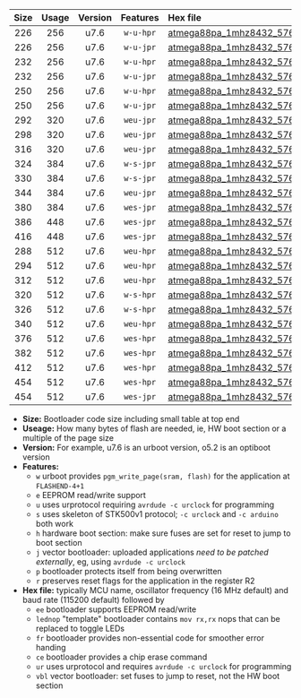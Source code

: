 |Size|Usage|Version|Features|Hex file|
|:-:|:-:|:-:|:-:|:--|
|226|256|u7.6|`w-u-hpr`|[atmega88pa_1mhz8432_57600bps_ur.hex](https://raw.githubusercontent.com/stefanrueger/urboot/main/atmega88pa_1mhz8432_57600bps_ur.hex)|
|226|256|u7.6|`w-u-jpr`|[atmega88pa_1mhz8432_57600bps_ur_vbl.hex](https://raw.githubusercontent.com/stefanrueger/urboot/main/atmega88pa_1mhz8432_57600bps_ur_vbl.hex)|
|232|256|u7.6|`w-u-hpr`|[atmega88pa_1mhz8432_57600bps_lednop_ur.hex](https://raw.githubusercontent.com/stefanrueger/urboot/main/atmega88pa_1mhz8432_57600bps_lednop_ur.hex)|
|232|256|u7.6|`w-u-jpr`|[atmega88pa_1mhz8432_57600bps_lednop_ur_vbl.hex](https://raw.githubusercontent.com/stefanrueger/urboot/main/atmega88pa_1mhz8432_57600bps_lednop_ur_vbl.hex)|
|250|256|u7.6|`w-u-hpr`|[atmega88pa_1mhz8432_57600bps_lednop_fr_ur.hex](https://raw.githubusercontent.com/stefanrueger/urboot/main/atmega88pa_1mhz8432_57600bps_lednop_fr_ur.hex)|
|250|256|u7.6|`w-u-jpr`|[atmega88pa_1mhz8432_57600bps_lednop_fr_ur_vbl.hex](https://raw.githubusercontent.com/stefanrueger/urboot/main/atmega88pa_1mhz8432_57600bps_lednop_fr_ur_vbl.hex)|
|292|320|u7.6|`weu-jpr`|[atmega88pa_1mhz8432_57600bps_ee_ur_vbl.hex](https://raw.githubusercontent.com/stefanrueger/urboot/main/atmega88pa_1mhz8432_57600bps_ee_ur_vbl.hex)|
|298|320|u7.6|`weu-jpr`|[atmega88pa_1mhz8432_57600bps_ee_lednop_ur_vbl.hex](https://raw.githubusercontent.com/stefanrueger/urboot/main/atmega88pa_1mhz8432_57600bps_ee_lednop_ur_vbl.hex)|
|316|320|u7.6|`weu-jpr`|[atmega88pa_1mhz8432_57600bps_ee_lednop_fr_ur_vbl.hex](https://raw.githubusercontent.com/stefanrueger/urboot/main/atmega88pa_1mhz8432_57600bps_ee_lednop_fr_ur_vbl.hex)|
|324|384|u7.6|`w-s-jpr`|[atmega88pa_1mhz8432_57600bps_vbl.hex](https://raw.githubusercontent.com/stefanrueger/urboot/main/atmega88pa_1mhz8432_57600bps_vbl.hex)|
|330|384|u7.6|`w-s-jpr`|[atmega88pa_1mhz8432_57600bps_lednop_vbl.hex](https://raw.githubusercontent.com/stefanrueger/urboot/main/atmega88pa_1mhz8432_57600bps_lednop_vbl.hex)|
|344|384|u7.6|`weu-jpr`|[atmega88pa_1mhz8432_57600bps_ee_lednop_fr_ce_ur_vbl.hex](https://raw.githubusercontent.com/stefanrueger/urboot/main/atmega88pa_1mhz8432_57600bps_ee_lednop_fr_ce_ur_vbl.hex)|
|380|384|u7.6|`wes-jpr`|[atmega88pa_1mhz8432_57600bps_ee_vbl.hex](https://raw.githubusercontent.com/stefanrueger/urboot/main/atmega88pa_1mhz8432_57600bps_ee_vbl.hex)|
|386|448|u7.6|`wes-jpr`|[atmega88pa_1mhz8432_57600bps_ee_lednop_vbl.hex](https://raw.githubusercontent.com/stefanrueger/urboot/main/atmega88pa_1mhz8432_57600bps_ee_lednop_vbl.hex)|
|416|448|u7.6|`wes-jpr`|[atmega88pa_1mhz8432_57600bps_ee_lednop_fr_vbl.hex](https://raw.githubusercontent.com/stefanrueger/urboot/main/atmega88pa_1mhz8432_57600bps_ee_lednop_fr_vbl.hex)|
|288|512|u7.6|`weu-hpr`|[atmega88pa_1mhz8432_57600bps_ee_ur.hex](https://raw.githubusercontent.com/stefanrueger/urboot/main/atmega88pa_1mhz8432_57600bps_ee_ur.hex)|
|294|512|u7.6|`weu-hpr`|[atmega88pa_1mhz8432_57600bps_ee_lednop_ur.hex](https://raw.githubusercontent.com/stefanrueger/urboot/main/atmega88pa_1mhz8432_57600bps_ee_lednop_ur.hex)|
|312|512|u7.6|`weu-hpr`|[atmega88pa_1mhz8432_57600bps_ee_lednop_fr_ur.hex](https://raw.githubusercontent.com/stefanrueger/urboot/main/atmega88pa_1mhz8432_57600bps_ee_lednop_fr_ur.hex)|
|320|512|u7.6|`w-s-hpr`|[atmega88pa_1mhz8432_57600bps.hex](https://raw.githubusercontent.com/stefanrueger/urboot/main/atmega88pa_1mhz8432_57600bps.hex)|
|326|512|u7.6|`w-s-hpr`|[atmega88pa_1mhz8432_57600bps_lednop.hex](https://raw.githubusercontent.com/stefanrueger/urboot/main/atmega88pa_1mhz8432_57600bps_lednop.hex)|
|340|512|u7.6|`weu-hpr`|[atmega88pa_1mhz8432_57600bps_ee_lednop_fr_ce_ur.hex](https://raw.githubusercontent.com/stefanrueger/urboot/main/atmega88pa_1mhz8432_57600bps_ee_lednop_fr_ce_ur.hex)|
|376|512|u7.6|`wes-hpr`|[atmega88pa_1mhz8432_57600bps_ee.hex](https://raw.githubusercontent.com/stefanrueger/urboot/main/atmega88pa_1mhz8432_57600bps_ee.hex)|
|382|512|u7.6|`wes-hpr`|[atmega88pa_1mhz8432_57600bps_ee_lednop.hex](https://raw.githubusercontent.com/stefanrueger/urboot/main/atmega88pa_1mhz8432_57600bps_ee_lednop.hex)|
|412|512|u7.6|`wes-hpr`|[atmega88pa_1mhz8432_57600bps_ee_lednop_fr.hex](https://raw.githubusercontent.com/stefanrueger/urboot/main/atmega88pa_1mhz8432_57600bps_ee_lednop_fr.hex)|
|454|512|u7.6|`wes-hpr`|[atmega88pa_1mhz8432_57600bps_ee_lednop_fr_ce.hex](https://raw.githubusercontent.com/stefanrueger/urboot/main/atmega88pa_1mhz8432_57600bps_ee_lednop_fr_ce.hex)|
|454|512|u7.6|`wes-jpr`|[atmega88pa_1mhz8432_57600bps_ee_lednop_fr_ce_vbl.hex](https://raw.githubusercontent.com/stefanrueger/urboot/main/atmega88pa_1mhz8432_57600bps_ee_lednop_fr_ce_vbl.hex)|

- **Size:** Bootloader code size including small table at top end
- **Useage:** How many bytes of flash are needed, ie, HW boot section or a multiple of the page size
- **Version:** For example, u7.6 is an urboot version, o5.2 is an optiboot version
- **Features:**
  + `w` urboot provides `pgm_write_page(sram, flash)` for the application at `FLASHEND-4+1`
  + `e` EEPROM read/write support
  + `u` uses urprotocol requiring `avrdude -c urclock` for programming
  + `s` uses skeleton of STK500v1 protocol; `-c urclock` and `-c arduino` both work
  + `h` hardware boot section: make sure fuses are set for reset to jump to boot section
  + `j` vector bootloader: uploaded applications *need to be patched externally*, eg, using `avrdude -c urclock`
  + `p` bootloader protects itself from being overwritten
  + `r` preserves reset flags for the application in the register R2
- **Hex file:** typically MCU name, oscillator frequency (16 MHz default) and baud rate (115200 default) followed by
  + `ee` bootloader supports EEPROM read/write
  + `lednop` "template" bootloader contains `mov rx,rx` nops that can be replaced to toggle LEDs
  + `fr` bootloader provides non-essential code for smoother error handing
  + `ce` bootloader provides a chip erase command
  + `ur` uses urprotocol and requires `avrdude -c urclock` for programming
  + `vbl` vector bootloader: set fuses to jump to reset, not the HW boot section
